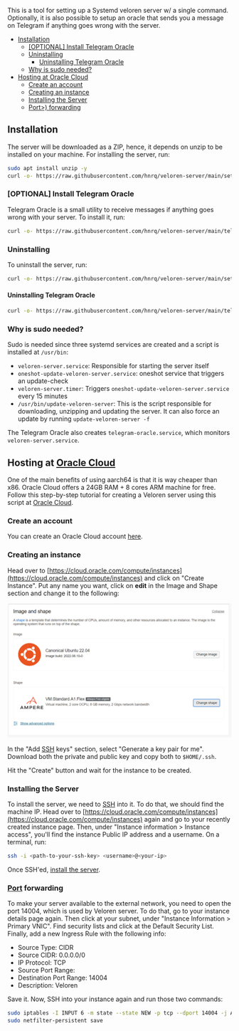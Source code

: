 This is a tool for setting up a Systemd veloren server w/ a single command. Optionally, it is also possible to setup an oracle that sends you a message on Telegram if anything goes wrong with the server.

- [Installation](#installation)
  - [\[OPTIONAL\] Install Telegram Oracle](#optional-install-telegram-oracle)
  - [Uninstalling](#uninstalling)
    - [Uninstalling Telegram Oracle](#uninstalling-telegram-oracle)
  - [Why is sudo needed?](#why-is-sudo-needed)
- [Hosting at Oracle Cloud](#hosting-at-oracle-cloud)
  - [Create an account](#create-an-account)
  - [Creating an instance](#creating-an-instance)
  - [Installing the Server](#installing-the-server)
  - [Port>) forwarding](#port-forwarding)

## Installation

The server will be downloaded as a ZIP, hence, it depends on unzip to be installed on your machine.
For installing the server, run:

```sh
sudo apt install unzip -y
curl -o- https://raw.githubusercontent.com/hnrq/veloren-server/main/setup.sh | sudo sh
```

### \[OPTIONAL\] Install Telegram Oracle

Telegram Oracle is a small utility to receive messages if anything goes wrong with your server. To install it, run:

```sh
curl -o- https://raw.githubusercontent.com/hnrq/veloren-server/main/telegram-oracle.sh | sudo sh
```

### Uninstalling

To uninstall the server, run:

```sh
curl -o- https://raw.githubusercontent.com/hnrq/veloren-server/main/setup.sh | sudo sh -- --purge
```

#### Uninstalling Telegram Oracle

```sh
curl -o- https://raw.githubusercontent.com/hnrq/veloren-server/main/telegram-oracle.sh  | sudo sh -- --purge
```

### Why is sudo needed?

Sudo is needed since three systemd services are created and a script is installed at `/usr/bin`:

- `veloren-server.service`: Responsible for starting the server itself
- `oneshot-update-veloren-server.service`: oneshot service that triggers an update-check
- `veloren-server.timer`: Triggers `oneshot-update-veloren-server.service` every 15 minutes
- `/usr/bin/update-veloren-server`: This is the script responsible for downloading, unzipping and updating the server. It can also force an update by running `update-veloren-server -f`

The Telegram Oracle also creates `telegram-oracle.service`, which monitors `veloren-server.service`.

## Hosting at [Oracle Cloud](https://cloud.oracle.com)

One of the main benefits of using aarch64 is that it is way cheaper than x86. Oracle Cloud offers a 24GB RAM + 8 cores ARM machine for free. Follow this step-by-step tutorial for creating a Veloren server using this script at [Oracle Cloud](https://cloud.oracle.com).

### Create an account

You can create an Oracle Cloud account [here](https://signup.cloud.oracle.com/).

### Creating an instance

Head over to [https://cloud.oracle.com/compute/instances](https://cloud.oracle.com/compute/instances) and click on "Create Instance". Put any name you want, click on **edit** in the Image and Shape section and change it to the following:

![Image: Canonical Ubuntu 22.04, Shape: VM.Standard.A1.Flex, OCPU count: 2, Memory (GB): 8, Network bandwidth (Gbps): 2](/img/machine-shape.png)

In the "Add [SSH](https://en.wikipedia.org/wiki/Secure_Shell) keys" section, select "Generate a key pair for me". Download both the private and public key and copy both to `$HOME/.ssh`.

Hit the "Create" button and wait for the instance to be created.

### Installing the Server

To install the server, we need to [SSH](https://en.wikipedia.org/wiki/Secure_Shell) into it. To do that, we should find the machine IP. Head over to [https://cloud.oracle.com/compute/instances](https://cloud.oracle.com/compute/instances) again and go to your recently created instance page. Then, under "Instance information > Instance access", you'll find the instance Public IP address and a username. On a terminal, run:

```sh
ssh -i <path-to-your-ssh-key> <username>@<your-ip>
```

Once SSH'ed, [install the server](#installation).

### [Port](<https://en.wikipedia.org/wiki/Port_(computer_networking)>) forwarding

To make your server available to the external network, you need to open the port 14004, which is used by Veloren server. To do that, go to your instance details page again. Then click at your subnet, under "Instance Information > Primary VNIC". Find security lists and click at the Default Security List. Finally, add a new Ingress Rule with the following info:

- Source Type: CIDR
- Source CIDR: 0.0.0.0/0
- IP Protocol: TCP
- Source Port Range:<empty>
- Destination Port Range: 14004
- Description: Veloren

Save it. Now, SSH into your instance again and run those two commands:

```sh
sudo iptables -I INPUT 6 -m state --state NEW -p tcp --dport 14004 -j ACCEPT
sudo netfilter-persistent save
```
